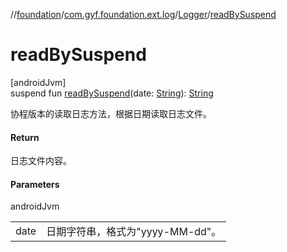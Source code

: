 //[foundation](../../../index.md)/[com.gyf.foundation.ext.log](../index.md)/[Logger](index.md)/[readBySuspend](read-by-suspend.md)

# readBySuspend

[androidJvm]\
suspend fun [readBySuspend](read-by-suspend.md)(date: [String](https://kotlinlang.org/api/core/kotlin-stdlib/kotlin/-string/index.html)): [String](https://kotlinlang.org/api/core/kotlin-stdlib/kotlin/-string/index.html)

协程版本的读取日志方法，根据日期读取日志文件。

#### Return

日志文件内容。

#### Parameters

androidJvm

| | |
|---|---|
| date | 日期字符串，格式为&quot;yyyy-MM-dd&quot;。 |